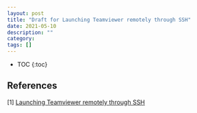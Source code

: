 ```yaml
---
layout: post
title: "Draft for Launching Teamviewer remotely through SSH"
date: 2021-05-10
description: ""
category: 
tags: []
---
```

* TOC
{:toc}

## References

[1] [Launching Teamviewer remotely through SSH](http://www.tonisoto.com/2013/07/launching-teamviewer-remotely-throught-ssh/)
